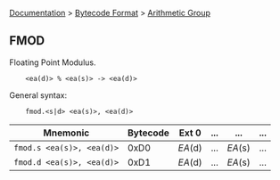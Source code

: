 [Documentation](../../README.md) > [Bytecode Format](../README.md) > [Arithmetic Group](../InstructionsArithmetic.md)

## FMOD

Floating Point Modulus.

        <ea(d)> % <ea(s)> -> <ea(d)>

General syntax:

        fmod.<s|d> <ea(s)>, <ea(d)>

| Mnemonic | Bytecode | Ext 0 | ... | ... | ... |
| - | - | - | - | - | - |
| `fmod.s <ea(s)>, <ea(d)>` | 0xD0 | *EA*(d) | ... | *EA*(s) | ... |
| `fmod.d <ea(s)>, <ea(d)>` | 0xD1 | *EA*(d) | ... | *EA*(s) | ... |
